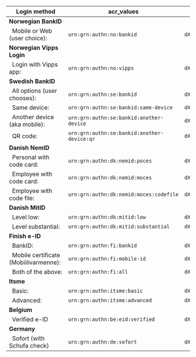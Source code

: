 | **Login method** | **acr_values** | **base64 encoded** |
| --- | --- | --- |
| **Norwegian BankID** |
| &nbsp;&nbsp;Mobile or Web (user choice):&nbsp;         | `urn:grn:authn:no:bankid` | `dXJuOmdybjphdXRobjpubzpiYW5raWQ=` |
| **Norwegian Vipps Login** |
| &nbsp;&nbsp;Login with Vipps app:&nbsp;                | `urn:grn:authn:no:vipps` | `dXJuOmdybjphdXRobjpubzp2aXBwcw==` |
| **Swedish BankID** |
| &nbsp;&nbsp;All options (user chooses):&nbsp;          | `urn:grn:authn:se:bankid` | `dXJuOmdybjphdXRobjpzZTpiYW5raWQ=` |
| &nbsp;&nbsp;Same device:                               | `urn:grn:authn:se:bankid:same-device` | `dXJuOmdybjphdXRobjpzZTpiYW5raWQ6c2FtZS1kZXZpY2U=` |
| &nbsp;&nbsp;Another device (aka mobile):&nbsp;         | `urn:grn:authn:se:bankid:another-device` | `dXJuOmdybjphdXRobjpzZTpiYW5raWQ6YW5vdGhlci1kZXZpY2U=` |
| &nbsp;&nbsp;QR code:&nbsp;                             | `urn:grn:authn:se:bankid:another-device:qr` | `dXJuOmdybjphdXRobjpzZTpiYW5raWQ6YW5vdGhlci1kZXZpY2U6cXI=` |
| **Danish NemID** |
| &nbsp;&nbsp;Personal with code card:&nbsp;             | `urn:grn:authn:dk:nemid:poces` | `dXJuOmdybjphdXRobjpkazpuZW1pZDpwb2Nlcw==` |
| &nbsp;&nbsp;Employee with code card:&nbsp;             | `urn:grn:authn:dk:nemid:moces` | `dXJuOmdybjphdXRobjpkazpuZW1pZDptb2Nlcw==` |
| &nbsp;&nbsp;Employee with code file:&nbsp;             | `urn:grn:authn:dk:nemid:moces:codefile` | `dXJuOmdybjphdXRobjpkazpuZW1pZDptb2Nlczpjb2RlZmlsZQ==` |
| **Danish MitID** |
| &nbsp;&nbsp;Level low:&nbsp;                           | `urn:grn:authn:dk:mitid:low` | `dXJuOmdybjphdXRobjpkazptaXRpZDpsb3c=` |
| &nbsp;&nbsp;Level substantial:&nbsp;                   | `urn:grn:authn:dk:mitid:substantial` | `dXJuOmdybjphdXRobjpkazptaXRpZDpzdWJzdGFudGlhbA==` |
| **Finish e-ID** |
| &nbsp;&nbsp;BankID:                                    |`urn:grn:authn:fi:bankid` | `dXJuOmdybjphdXRobjpmaTpiYW5raWQ=` |
| &nbsp;&nbsp;Mobile certificate (Mobiilivarmenne):&nbsp;|`urn:grn:authn:fi:mobile-id` | `dXJuOmdybjphdXRobjpmaTptb2JpbGUtaWQ=` |
| &nbsp;&nbsp;Both of the above:                         |`urn:grn:authn:fi:all` | `dXJuOmdybjphdXRobjpmaTphbGw=` |
| **Itsme** |
| &nbsp;&nbsp;Basic:                                     | `urn:grn:authn:itsme:basic` | `dXJuOmdybjphdXRobjppdHNtZTpiYXNpYw==` |
| &nbsp;&nbsp;Advanced:                                  | `urn:grn:authn:itsme:advanced` | `dXJuOmdybjphdXRobjppdHNtZTphZHZhbmNlZA==` |
| **Belgium** |
| &nbsp;&nbsp;Verified e-ID                              | `urn:grn:authn:be:eid:verified` | `dXJuOmdybjphdXRobjpiZTplaWQ6dmVyaWZpZWQ=` |
| **Germany** |
| &nbsp;&nbsp;Sofort (with Schufa check)                 | `urn:grn:authn:de:sofort` | `dXJuOmdybjphdXRobjpkZTpzb2ZvcnQ=` |
